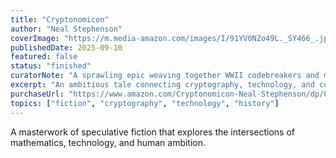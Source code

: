 ```yaml
---
title: "Cryptonomicon"
author: "Neal Stephenson"
coverImage: "https://m.media-amazon.com/images/I/91YV0NZo49L._SY466_.jpg"
publishedDate: 2025-09-10
featured: false
status: "finished"
curatorNote: "A sprawling epic weaving together WWII codebreakers and modern-day data havens. Brilliant, dense, unforgettable."
excerpt: "An ambitious tale connecting cryptography, technology, and conspiracy across two timelines."
purchaseUrl: "https://www.amazon.com/Cryptonomicon-Neal-Stephenson/dp/0380788624"
topics: ["fiction", "cryptography", "technology", "history"]
---
```


A masterwork of speculative fiction that explores the intersections of mathematics, technology, and human ambition.
